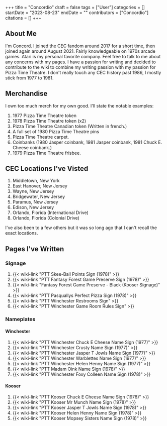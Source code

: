 +++
title = "Concordio"
draft = false
tags = ["User"]
categories = []
startDate = "2023-08-23"
endDate = ""
contributors = ["Concordio"]
citations = []
+++

## About Me

I'm Concord. I joined the CEC fandom around 2017 for a short time, then joined again around August 2021.
Fairly knowledgeable on 1970s arcade games. Atari is my personal favorite company. Feel free to talk to me about any concerns with my pages. I have a passion for writing and decided to contribute to the wiki to combine my writing passion with my passion for Pizza Time Theatre.
I don't really touch any CEC history past 1986, I mostly stick from 1977 to 1981.

## Merchandise

I own too much merch for my own good. I'll state the notable examples:

1.  1977 Pizza Time Theatre token
2.  1978 Pizza Time Theatre token (x2)
3.  Pizza Time Theatre Canadian token (Written in french.)
4.  A full set of 1980 Pizza Time Theatre pins
5.  Pizza Time Theatre carpet.
6.  Coinbanks (1980 Jasper coinbank, 1981 Jasper coinbank, 1981 Chuck E. Cheese coinbank.)
7.  1979 Pizza Time Theatre frisbee.

## CEC Locations I've Visted

1.  Middletown, New York
2.  East Hanover, New Jersey
3.  Wayne, New Jersey
4.  Bridgewater, New Jersey
5.  Paramus, New Jersey
6.  Edison, New Jersey
7.  Orlando, Florida (International Drive)
8.  Orlando, Florida (Colonial Drive)

I've also been to a few others but it was so long ago that I can't recall the exact locations.

## Pages I've Written

### Signage

1.  {{< wiki-link "PTT Skee-Ball Points Sign (1978)" >}}
2.  {{< wiki-link "PTT Fantasy Forest Game Preserve Sign (1978)" >}}
3.  {{< wiki-link "Fantasy Forest Game Preserve - Black (Kooser Signage)" >}}
4.  {{< wiki-link "PTT Pasquallys Perfect Pizza Sign (1978)" >}}
5.  {{< wiki-link "PTT Winchester Restrooms Sign" >}}
6.  {{< wiki-link "PTT Winchester Game Room Rules Sign" >}}

### Nameplates

#### Winchester

1.  {{< wiki-link "PTT Winchester Chuck E Cheese Name Sign (1977)" >}}
2.  {{< wiki-link "PTT Winchester Crusty Name Sign (1977)" >}}
3.  {{< wiki-link "PTT Winchester Jasper T Jowls Name Sign (1977)" >}}
4.  {{< wiki-link "PTT Winchester Warblettes Name Sign (1977)" >}}
5.  {{< wiki-link "PTT Winchester Helen Henny Name Sign (1977)" >}}
6.  {{< wiki-link "PTT Madam Oink Name Sign (1978)" >}}
7.  {{< wiki-link "PTT Winchester Foxy Colleen Name Sign (1978)" >}}

#### Kooser

1.  {{< wiki-link "PTT Kooser Chuck E Cheese Name Sign (1978)" >}}
2.  {{< wiki-link "PTT Kooser Mr Munch Name Sign (1978)" >}}
3.  {{< wiki-link "PTT Kooser Jasper T Jowls Name Sign (1978)" >}}
4.  {{< wiki-link "PTT Kooser Helen Henny Name Sign (1978)" >}}
5.  {{< wiki-link "PTT Kooser Mopsey Sisters Name Sign (1978)" >}}

